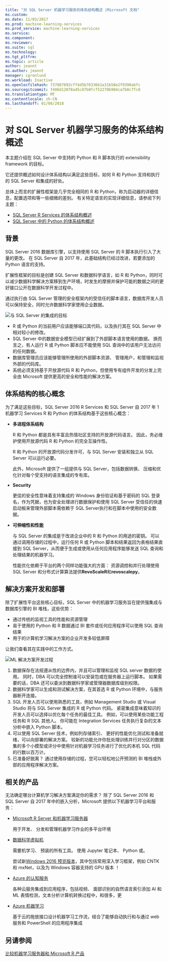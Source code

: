 ```yaml
---
title: "对 SQL Server 机器学习服务的体系结构概述 |Microsoft 文档"
ms.custom: 
ms.date: 11/03/2017
ms.prod: machine-learning-services
ms.prod_service: machine-learning-services
ms.service: 
ms.component: 
ms.reviewer: 
ms.suite: sql
ms.technology: 
ms.tgt_pltfrm: 
ms.topic: article
author: jeannt
ms.author: jeannt
manager: cgronlund
ms.workload: Inactive
ms.openlocfilehash: 737087692cff4d5b76336b1a31b58e2f9390abfc
ms.sourcegitcommit: f486d12078a45c87b0fcf52270b904ca7b0c7fc8
ms.translationtype: MT
ms.contentlocale: zh-CN
ms.lasthandoff: 01/08/2018
---
```

# <a name="architecture-overview-for-sql-server-machine-learning-services"></a>对 SQL Server 机器学习服务的体系结构概述 

本主题介绍在 SQL Server 中支持的 Python 和 R 脚本执行的 extensibility framework 的目标。

它还提供概述如何设计体系结构以满足这些目标，如何 R 和 Python 支持和执行的 SQL Server 和集成的好处。

总体上而言的扩展性框架是几乎完全相同的 R 和 Python，称为启动器的详细信息，配置选项和等一些细微的差别。 有关特定语言的实现详细信息，请参阅下列主题：

- [SQL Server R Services 的体系结构概述](r/architecture-overview-sql-server-r.md)
- [SQL Server 中的 Python 的体系结构概述](python/architecture-overview-sql-server-python.md)


## <a name="background"></a>背景

SQL Server 2016 数据库引擎，以支持使用 SQL Server 的 R 脚本执行引入了大量的更改。 在 SQL Server 自 2017 年，此基础结构已经过改进，若要添加的 Python 语言的支持。

扩展性框架的目标是创建 SQL Server 和数据科学语言，如 R 和 Python，同时可以减少数据科学解决方案移到生产环境，时发生的摩擦并保护可能的数据之间的更好接口公开在数据科学开发过程中。

通过执行由 SQL Server 管理的安全框架内的受信任的脚本语言，数据库开发人员可以保持安全，同时允许数据科学家使用企业数据。

  ![与 SQL Server 的集成的目标](media/ml-service-value-add.png "机器学习服务值添加")

- R 或 Python 的当前用户应该能够端口其代码，以及执行其在 SQL Server 中相对较小的修改。
- SQL Server 中的数据安全模型已经扩展到了外部脚本语言使用的数据。 换而言之，有人运行 R 或 Python 脚本应不能使用 SQL 查询中的该用户无法访问的任何数据。
- 数据库管理员应该能够管理所使用的外部脚本资源、 管理用户，和管理和监视外部的代码库。
- 系统必须支持基于开放源代码 R 和 Python，但使用专有组件开发的分发上完全由 Microsoft 提供更高的安全和性能的解决方案。

## <a name="architecture-core-concepts"></a>体系结构的核心概念

为了满足这些目标，SQL Server 2016 R Services 和 SQL Server 自 2017 年 1 机器学习 Services R 和 Python 的体系结构基于这些核心概念：

+ **多进程体系结构**

  R 和 Python 都是具有丰富且热情社区支持的开放源代码语言。 因此，务必维护使用开放源代码 R 和 Python 的完全互操作性。

  R 和 Python 的开放源代码分发许可，与 SQL Server 安装和独立从 SQL Server 可以运行必要。

   此外，Microsoft 提供了一组提供与 SQL Server，包括数据转换、 压缩和优化针对每个受支持的语言集成的专有库。

+ **Security**

   更佳的安全性意味着支持集成的 Windows 身份验证和基于密码的 SQL 登录名，作为凭据，也为安全处理进行数据保护和使用 SQL Server 受信任的快速启动板来管理外部脚本需依赖于 SQL Server执行和在脚本中使用的安全数据。

+ **可伸缩性和性能**

  与 SQL Server 的集成是于改进企业中的 R 和 Python 的用途的密钥。 可以通过调用存储的过程中，运行任何 R 或 Python 脚本和结果返回为表格结果直接到 SQL Server，从而便于生成或使用从任何应用程序能够发送 SQL 查询和处理结果的机器学习。

  性能优化依赖于平台的两个同样功能强大的方面： 资源调控和并行处理使用 SQL Server 和分布式计算算法提供**RevoScaleR**和**revoscalepy**。

## <a name="solution-development-and-deployment"></a>解决方案开发和部署

除了扩展性平台这些核心目标，SQL Server 中的机器学习服务旨在提供强集成与数据库引擎的 BI 堆栈，这些优势：

+ 通过传统的监视工具的性能和资源管理
+ 易于使用的 Python 和 R 数据通过 BI 套件或任何应用程序可以使用 SQL 查询结果
+ 用于的计算机学习解决方案的企业开发多较低屏障

让我们查看其在实践中的工作方式。

  ![ML 解决方案开发过程](media/ml-solution-development-process.png "开发和部署使用机器学习服务")

1. 数据保存在法规遵从性的边界内，并且可以管理和监视 SQL server 数据的使用。 同时，DBA 可以完全控制谁可以安装包或在服务器上运行脚本。 如果需要的话，DBA 还可以委派到数据科学家或管理器数据库级别权限。
2. 数据科学家可以生成和测试解决方案，在其首选 R 或 Python 环境中，与服务器断开连接。
3. SQL 开发人员可以使用熟悉的工具，例如 Management Studio 或 Visual Studio 将与 SQL Server 集成的 R 或 Python 代码。 紧密集成意味着知识的开发人员可以选择以优化每个任务的最佳工具。 例如，可以使用某些功能工程任务和 R SQL 其他人。 你可能在 Integration Services 任务执行复杂的文本分析中嵌入 Python 脚本。
4. 可以使用 SQL Server 技术，例如列存储索引、 更好的性能优化测试和准备就绪，可以向部署的解决方案。 较新的功能允许你批处理训练并行对分区的数据集的多个小模型或评分中使用针对机器学习任务进行了优化的本机 SQL 代码的行数以百万计。
5. 已准备好脱离？ 通过使用存储的过程，您可以轻松地公开预测的 BI 堆栈或外部的应用程序解决方案。

## <a name="related-products"></a>相关的产品

无法确定哪台计算机学习解决方案满足你的需求？ 除了 SQL Server 2016 和 SQL Server 自 2017 年中的嵌入分析，Microsoft 提供以下机器学习平台和服务：

+ [Microsoft R Server 和机器学习服务器](https://docs.microsoft.com/machine-learning-server/what-is-machine-learning-server)

  用于开发、 分发和管理机器学习作业的多平台环境
+ [数据科学虚拟机](https://docs.microsoft.com/azure/machine-learning/machine-learning-data-science-virtual-machine-overview)

  需要机学习、 预装的所有工具。 使用 Jupyter 笔记本、 Python 或。
  
  尝试新[Windows 2016 预览版本](http://aka.ms/dsvm/win2016)，其中包括常用深入学习框架，例如 CNTK 和 mxNet，以及为 Windows 容器支持的 GPU 版本 ！

+ [Azure 的认知服务](https://azure.microsoft.com/services/cognitive-services/)

  各种云服务集成到应用程序，包括视频、 面部识别的自然语言索引添加 AI 和 ML 表情检测，文本分析计算机转换过程中，和很多，更
+ [Azure 机器学习](https://azure.microsoft.com/services/machine-learning/)

  基于云的拖放接口设计机器学习工作流，结合了能够自动执行和与通过 web 服务和 PowerShell 的应用程序集成

## <a name="see-also"></a>另请参阅

[比较机器学习服务器和 Microsoft R 产品](https://docs.microsoft.com/machine-learning-server/what-is-r-server-interoperability)
